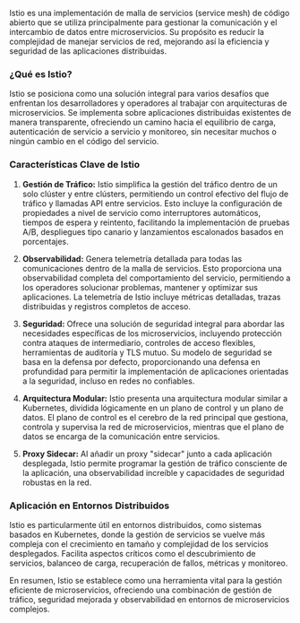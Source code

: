 Istio es una implementación de malla de servicios (service mesh) de código abierto que se utiliza principalmente para gestionar la comunicación y el intercambio de datos entre microservicios. Su propósito es reducir la complejidad de manejar servicios de red, mejorando así la eficiencia y seguridad de las aplicaciones distribuidas.

### ¿Qué es Istio?

Istio se posiciona como una solución integral para varios desafíos que enfrentan los desarrolladores y operadores al trabajar con arquitecturas de microservicios. Se implementa sobre aplicaciones distribuidas existentes de manera transparente, ofreciendo un camino hacia el equilibrio de carga, autenticación de servicio a servicio y monitoreo, sin necesitar muchos o ningún cambio en el código del servicio.

### Características Clave de Istio

1. **Gestión de Tráfico:** Istio simplifica la gestión del tráfico dentro de un solo clúster y entre clústers, permitiendo un control efectivo del flujo de tráfico y llamadas API entre servicios. Esto incluye la configuración de propiedades a nivel de servicio como interruptores automáticos, tiempos de espera y reintento, facilitando la implementación de pruebas A/B, despliegues tipo canario y lanzamientos escalonados basados en porcentajes.

2. **Observabilidad:** Genera telemetría detallada para todas las comunicaciones dentro de la malla de servicios. Esto proporciona una observabilidad completa del comportamiento del servicio, permitiendo a los operadores solucionar problemas, mantener y optimizar sus aplicaciones. La telemetría de Istio incluye métricas detalladas, trazas distribuidas y registros completos de acceso.

3. **Seguridad:** Ofrece una solución de seguridad integral para abordar las necesidades específicas de los microservicios, incluyendo protección contra ataques de intermediario, controles de acceso flexibles, herramientas de auditoría y TLS mutuo. Su modelo de seguridad se basa en la defensa por defecto, proporcionando una defensa en profundidad para permitir la implementación de aplicaciones orientadas a la seguridad, incluso en redes no confiables.

4. **Arquitectura Modular:** Istio presenta una arquitectura modular similar a Kubernetes, dividida lógicamente en un plano de control y un plano de datos. El plano de control es el cerebro de la red principal que gestiona, controla y supervisa la red de microservicios, mientras que el plano de datos se encarga de la comunicación entre servicios.

5. **Proxy Sidecar:** Al añadir un proxy "sidecar" junto a cada aplicación desplegada, Istio permite programar la gestión de tráfico consciente de la aplicación, una observabilidad increíble y capacidades de seguridad robustas en la red.

### Aplicación en Entornos Distribuidos

Istio es particularmente útil en entornos distribuidos, como sistemas basados en Kubernetes, donde la gestión de servicios se vuelve más compleja con el crecimiento en tamaño y complejidad de los servicios desplegados. Facilita aspectos críticos como el descubrimiento de servicios, balanceo de carga, recuperación de fallos, métricas y monitoreo.

En resumen, Istio se establece como una herramienta vital para la gestión eficiente de microservicios, ofreciendo una combinación de gestión de tráfico, seguridad mejorada y observabilidad en entornos de microservicios complejos.